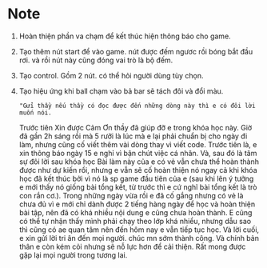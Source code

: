 # Note
 1. Hoàn thiện phần va chạm để kết thúc hiện thông báo cho game.
 2. Tạo thêm nút start để vào game. nút được đếm ngươc rồi bóng bắt đầu rơi. và rồi nút này cũng đóng vai trò là bộ đếm.
 3.  Tạo control. Gồm 2 nút. có thể hỏi người dùng tùy chọn.
 4. Tạo hiệu ứng khi ball chạm vào bả bar sẽ tách đôi và đổi màu.
 
        "Gửi thầy nếu thầy có đọc được đến những dòng này thì e có đôi lời muốn nói.
       Trước tiên Xin được Cảm Ơn thầy đã giúp đỡ e trong khóa học này. Giờ đã gần 2h sáng rồi mà 5 rưỡi là lúc 
       mà e lại phải chuẩn bị cho ngày đi làm, nhưng cũng cố viết thêm vài dòng thay vì viết code. Trước tiên
       là, e xin thông báo ngày 15 e nghỉ vì bận chút việc cá nhân. Và, sau đó là tâm sự đôi lời sau khóa học
       Bài làm này của e có vẻ vẫn chưa thể hoàn thành được như dự kiến rồi, nhưng e vẫn sẽ cố hoàn thiện nó
       ngay cả khi khóa học đã kết thúc bởi vì nó là sp game đầu tiên của e (sau khi lên ý tưởng e mới thấy
       nó giống bài tổng kết, từ trước thì e cứ nghĩ bài tổng kết là trò con rắn cơ.). Trong những ngày vừa
       rồi e đã cố gắng nhưng có vẻ là chưa đủ vì e  mới chỉ dành được 2 tiếng hàng ngày để học và hoàn thiện
       bài tập, nên đã có khá nhiều nội dung e cũng chưa hoàn thành. E cũng có thể tự nhận thấy mình phải chạy
       theo lớp khá nhiều, nhưng dẫu sao thì cũng có ae quan tâm nên đến hôm nay e vẫn tiếp tục học.
            Và lời cuối, e xin gửi lời tri ân đến mọi người. chúc mn sớm thành công. Và chính bản thân e còn
            kém cỏi nhưng sẽ nỗ lực hơn để cải thiện. 
            Rất mong được gặp lại mọi người trong tương lai.
        